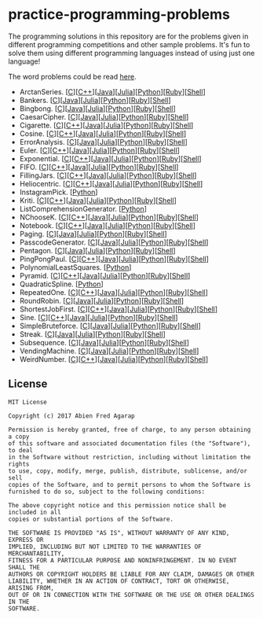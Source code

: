 # practice-programming-problems
The programming solutions in this repository are for the problems given in different programming competitions and other sample problems.
It's fun to solve them using different programming languages instead of using just one language!

The word problems could be read <a href="https://github.com/AFAgarap/practice-programming-problems/blob/master/Problems.docx">here</a>.

* ArctanSeries. [[C]()][[C++](https://github.com/AFAgarap/practice-programming-problems/blob/master/C%2B%2B/ArctanSeries.cpp)][[Java]()][[Julia]()][[Python]()][[Ruby]()][[Shell]()]
* Bankers. [[C]()][[Java]()][[Julia]()][[Python]()][[Ruby]()][[Shell]()]
* Bingbong. [[C]()][[Java]()][[Julia]()][[Python]()][[Ruby]()][[Shell]()]
* CaesarCipher. [[C]()][[Java]()][[Julia]()][[Python]()][[Ruby]()][[Shell]()]
* Cigarette. [[C]()][[C++](https://github.com/AFAgarap/practice-programming-problems/blob/master/C%2B%2B/cigarette.cpp)][[Java]()][[Julia]()][[Python]()][[Ruby]()][[Shell]()]
* Cosine. [[C]()][[C++](https://github.com/AFAgarap/practice-programming-problems/blob/master/C%2B%2B/cos.cpp)][[Java]()][[Julia]()][[Python]()][[Ruby]()][[Shell]()]
* ErrorAnalysis. [[C]()][[Java]()][[Julia]()][[Python]()][[Ruby]()][[Shell]()]
* Euler. [[C]()][[C++](https://github.com/AFAgarap/practice-programming-problems/blob/master/C%2B%2B/euler.cpp)][[Java]()][[Julia]()][[Python]()][[Ruby]()][[Shell]()]
* Exponential. [[C]()][[C++](https://github.com/AFAgarap/practice-programming-problems/blob/master/C%2B%2B/e-x.cpp)][[Java]()][[Julia]()][[Python]()][[Ruby]()][[Shell]()]
* FIFO. [[C]()][[C++](https://github.com/AFAgarap/practice-programming-problems/blob/master/C%2B%2B/FIFO.cpp)][[Java]()][[Julia]()][[Python]()][[Ruby]()][[Shell]()]
* FillingJars. [[C]()][[C++](https://github.com/AFAgarap/practice-programming-problems/blob/master/C%2B%2B/FillingJars.cpp)][[Java]()][[Julia]()][[Python]()][[Ruby]()][[Shell]()]
* Heliocentric. [[C]()][[C++](https://github.com/AFAgarap/practice-programming-problems/blob/master/C%2B%2B/Heliocentric.cpp)][[Java]()][[Julia]()][[Python]()][[Ruby]()][[Shell]()]
* InstagramPick. [[Python]()]
* Kriti. [[C]()][[C++](https://github.com/AFAgarap/practice-programming-problems/blob/master/C%2B%2B/Kriti.cpp)][[Java]()][[Julia]()][[Python]()][[Ruby]()][[Shell]()]
* ListComprehensionGenerator. [[Python]()]
* NChooseK. [[C]()][[C++](https://github.com/AFAgarap/practice-programming-problems/blob/master/C%2B%2B/NChooseK.cpp)][[Java]()][[Julia]()][[Python]()][[Ruby]()][[Shell]()]
* Notebook. [[C]()][[C++](https://github.com/AFAgarap/practice-programming-problems/blob/master/C%2B%2B/Notebook.cpp)][[Java]()][[Julia]()][[Python]()][[Ruby]()][[Shell]()]
* Paging. [[C]()][[Java]()][[Julia]()][[Python]()][[Ruby]()][[Shell]()]
* PasscodeGenerator. [[C]()][[Java]()][[Julia]()][[Python]()][[Ruby]()][[Shell]()]
* Pentagon. [[C]()][[Java]()][[Julia]()][[Python]()][[Ruby]()][[Shell]()]
* PingPongPaul. [[C]()][[C++](https://github.com/AFAgarap/practice-programming-problems/blob/master/C%2B%2B/PingPongPaul.cpp)][[Java]()][[Julia]()][[Python]()][[Ruby]()][[Shell]()]
* PolynomialLeastSquares. [[Python]()]
* Pyramid. [[C]()][[C++](https://github.com/AFAgarap/practice-programming-problems/blob/master/C%2B%2B/Pyramid.cpp)][[Java]()][[Julia]()][[Python]()][[Ruby]()][[Shell]()]
* QuadraticSpline. [[Python]()]
* RepeatedOne. [[C]()][[C++](https://github.com/AFAgarap/practice-programming-problems/blob/master/C%2B%2B/repeated-one.cpp)][[Java]()][[Julia]()][[Python]()][[Ruby]()][[Shell]()]
* RoundRobin. [[C]()][[Java]()][[Julia]()][[Python]()][[Ruby]()][[Shell]()]
* ShortestJobFirst. [[C]()][[C++](https://github.com/AFAgarap/practice-programming-problems/blob/master/C%2B%2B/shortest-job-first.cpp)][[Java]()][[Julia]()][[Python]()][[Ruby]()][[Shell]()]
* Sine. [[C]()][[C++](https://github.com/AFAgarap/practice-programming-problems/blob/master/C%2B%2B/sin.cpp)][[Java]()][[Julia]()][[Python]()][[Ruby]()][[Shell]()]
* SimpleBruteforce. [[C]()][[Java]()][[Julia]()][[Python]()][[Ruby]()][[Shell]()]
* Streak. [[C]()][[Java]()][[Julia]()][[Python]()][[Ruby]()][[Shell]()]
* Subsequence. [[C]()][[Java]()][[Julia]()][[Python]()][[Ruby]()][[Shell]()]
* VendingMachine. [[C]()][[Java]()][[Julia]()][[Python]()][[Ruby]()][[Shell]()]
* WeirdNumber. [[C]()][[C++](https://github.com/AFAgarap/practice-programming-problems/blob/master/C%2B%2B/weirdnumber.cpp)][[Java]()][[Julia]()][[Python]()][[Ruby]()][[Shell]()]

## License
```
MIT License

Copyright (c) 2017 Abien Fred Agarap

Permission is hereby granted, free of charge, to any person obtaining a copy
of this software and associated documentation files (the "Software"), to deal
in the Software without restriction, including without limitation the rights
to use, copy, modify, merge, publish, distribute, sublicense, and/or sell
copies of the Software, and to permit persons to whom the Software is
furnished to do so, subject to the following conditions:

The above copyright notice and this permission notice shall be included in all
copies or substantial portions of the Software.

THE SOFTWARE IS PROVIDED "AS IS", WITHOUT WARRANTY OF ANY KIND, EXPRESS OR
IMPLIED, INCLUDING BUT NOT LIMITED TO THE WARRANTIES OF MERCHANTABILITY,
FITNESS FOR A PARTICULAR PURPOSE AND NONINFRINGEMENT. IN NO EVENT SHALL THE
AUTHORS OR COPYRIGHT HOLDERS BE LIABLE FOR ANY CLAIM, DAMAGES OR OTHER
LIABILITY, WHETHER IN AN ACTION OF CONTRACT, TORT OR OTHERWISE, ARISING FROM,
OUT OF OR IN CONNECTION WITH THE SOFTWARE OR THE USE OR OTHER DEALINGS IN THE
SOFTWARE.
```
